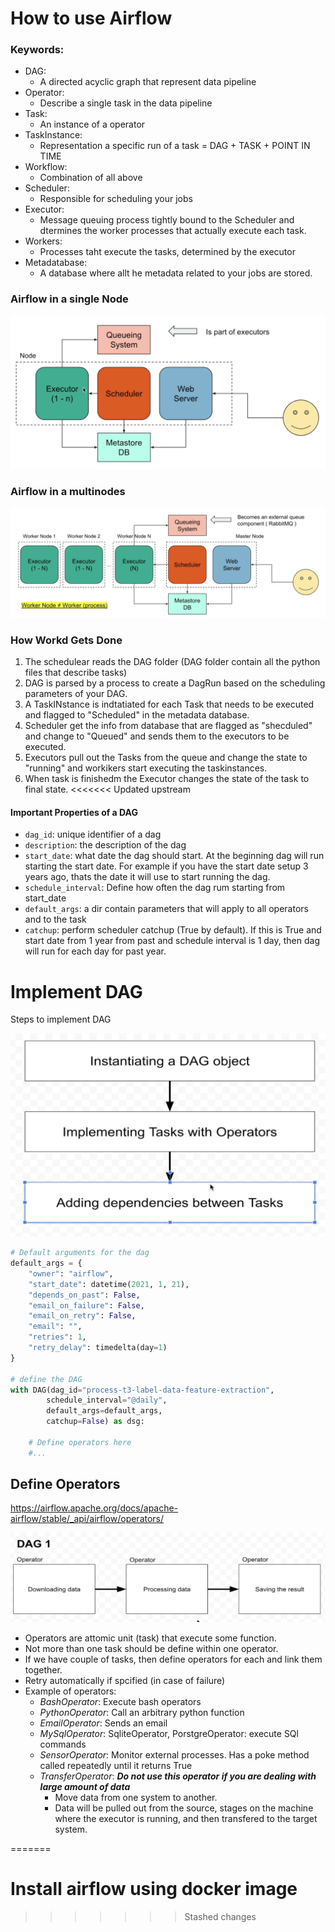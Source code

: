 # How to use Airflow 

### Keywords:
- DAG:
  - A directed acyclic graph that represent data pipeline
- Operator:
  - Describe a single task in the data pipeline 
- Task:
  - An instance of a operator 
- TaskInstance:
  - Representation a specific run of a task = DAG + TASK + POINT IN TIME
- Workflow:
  - Combination of all above 
- Scheduler:
  - Responsible for scheduling your jobs
- Executor:
  - Message queuing process tightly bound to the Scheduler and dtermines the worker processes that actually execute each task. 
- Workers:
  - Processes taht execute the tasks, determined by the executor
- Metadatabase:
  - A database where allt he metadata related to your jobs are stored.

### Airflow in a single Node 
![img1](img/sf1.png)

### Airflow in a multinodes 
![img2](img/sf2.png)

### How Workd Gets Done 

1. The schedulear reads the DAG folder (DAG folder contain all the python files that describe tasks)
2. DAG is parsed by a process to create a DagRun based on the scheduling parameters of your DAG.
3. A TaskINstance is indtatiated for each Task that needs to be executed and flagged to "Scheduled" in the metadata database.
4. Scheduler get the info from database that are flagged as "shecduled" and change to "Queued" and sends them to the executors to be executed. 
5. Executors pull out the Tasks from the queue and change the state to "running" and workikers start executing the taskinstances. 
6. When task is finishedm the Executor changes the state of the task to final state.
<<<<<<< Updated upstream
 
#### Important Properties of a DAG
- `dag_id`: unique identifier of a dag
- `description`: the description of the dag
- `start_date`: what date the dag should start. At the beginning dag will run starting the start date. For example if you have the start date setup 3 years ago, thats the date it will use to start running the dag.
- `schedule_interval`: Define how often the dag rum starting from start_date
- `default_args`: a dir contain parameters that will apply to all operators and to the task
- `catchup`: perform scheduler catchup (True by default). If this is True and start date from 1 year from past and schedule interval is 1 day, then dag will run for each day for past year. 

# Implement DAG
Steps to implement DAG

![img3](img/dag1.png)

```python
# Default arguments for the dag
default_args = {
    "owner": "airflow",
    "start_date": datetime(2021, 1, 21),
    "depends_on_past": False,
    "email_on_failure": False,
    "email_on_retry": False,
    "email": "",
    "retries": 1,
    "retry_delay": timedelta(day=1)
}

# define the DAG
with DAG(dag_id="process-t3-label-data-feature-extraction",
        schedule_interval="@daily",
        default_args=default_args,
        catchup=False) as dsg:

    # Define operators here 
    #...
```

## Define Operators

https://airflow.apache.org/docs/apache-airflow/stable/_api/airflow/operators/

![operators](img/operator1.png)

- Operators are attomic unit (task) that execute some function. 
- Not more than one task should be define within one operator. 
- If we have couple of tasks, then define operators for each and link them together.
- Retry automatically if spcified (in case of failure)
- Example of operators:
  - *BashOperator*: Execute bash operators
  - *PythonOperator*: Call an arbitrary python function
  - *EmailOperator*: Sends an email
  - *MySqlOperator*: SqliteOperator, PorstgreOperator: execute SQl commands 
  - *SensorOperator*: Monitor external processes. Has a poke method called repeatedly until it returns True
  - *TransferOperator*: **_Do not use this operator if you are dealing with large amount of data_**
    - Move data from one system to another. 
    - Data will be pulled out from the source, stages on the machine where the executor is running, and then transfered to the target system.





=======

# Install airflow using docker image
>>>>>>> Stashed changes

